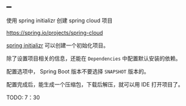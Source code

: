 
# _

使用 spring initializr 创建 spring cloud 项目

https://spring.io/projects/spring-cloud






[spring initializr](https://start.spring.io/) 可以创建一个初始化项目。

除了设置项目相关的信息，还能在 `Dependencies` 中配置默认安装的依赖。

配置选项中， Spring Boot 版本不要选择 `SNAPSHOT` 版本的。

配置完成后，能生成一个压缩包，下载后解压，就可以用 IDE 打开项目了。

TODO: 7：30
























